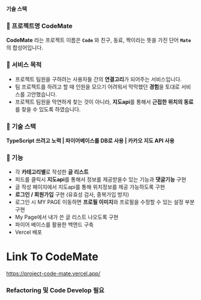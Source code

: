 **기술 스택**



### 💙 프로젝트명 **CodeMate**

**CodeMate** 라는 프로젝트 이름은 **`Code`** 와 친구, 동료, 짝이라는 뜻을 가진 단어 **`Mate`** 의 합성어입니다.

### 🤎 **서비스** 목적

- 프로젝트 팀원을 구하려는 사용자들 간의 **연결고리**가 되어주는 서비스입니다.
- 팀 프로젝트를 하려고 할 때 인원을 모으기 어려워서 막막했던 **경험**을 토대로 서비스를 고안했습니다.
- 프로젝트 팀원을 막연하게 찾는 것이 아니라, **지도api**를 통해서 **근접한 위치의 동료**를 찾을 수 있도록 하였습니다.

### 🖤 **기술 스택**

**TypeScript 쓰려고 노력 | 파이어베이스를 DB로 사용  | 카카오 지도 API 사용**


### 🤍 기능
    
- 각 **카테고리별**로 작성한 **글 리스트**
- 피드를 클릭시 **지도api**를 통해서 정보를 제공받을수 있는 기능과 **댓글기능** 구현
- 글 작성 페이지에서 지도api를 통해 위치정보를 제공 가능하도록 구현
- **로그인 / 회원가입** 구현 (유효성 검사, 중복가입 방지)
- 로그인 시 MY PAGE 이동하면 **프로필 이미지**와 프로필을 수정할 수 있는 설정 부분 구현
- My Page에서 내가 쓴 글 리스트 나오도록 구현
- 파이어 베이스를 활용한 백엔드 구축
- Vercel 배포
    

# Link To CodeMate

https://project-code-mate.vercel.app/


### Refactoring 및 Code Develop 필요
